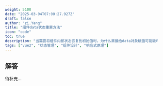 ```yaml
---
weight: 5100
date: "2025-03-04T07:00:27.927Z"
draft: false
author: "zi.Yang"
title: "组件data状态重置方法"
icon: "code"
toc: true
description: "当需要将组件内部状态恢复到初始值时，为什么直接给data对象赋值可能破坏响应式？请演示通过Object.assign合并或重新执行data函数的安全重置方案及其原理。"
tags: ["vue2", "状态管理", "组件设计", "响应式原理"]
---
```


## 解答

待补充...
